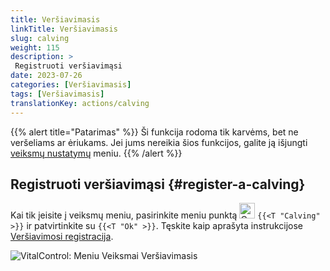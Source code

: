 ```yaml
---
title: Veršiavimasis
linkTitle: Veršiavimasis
slug: calving
weight: 115
description: >
 Registruoti veršiavimąsi
date: 2023-07-26
categories: [Veršiavimasis]
tags: [Veršiavimasis]
translationKey: actions/calving
---
```

{{% alert title="Patarimas" %}}
Ši funkcija rodoma tik karvėms, bet ne veršeliams ar ėriukams.
Jei jums nereikia šios funkcijos, galite ją išjungti [veiksmų nustatymų](../setting/) meniu.
{{% /alert %}}

## Registruoti veršiavimąsi {#register-a-calving}

Kai tik įeisite į veiksmų meniu, pasirinkite meniu punktą <img src="/icons/actions/calving.svg" width="25" align="bottom" alt="Calving"  alt="Calving"/> `{{<T "Calving" >}}` ir patvirtinkite su `{{<T "Ok" >}}`. Tęskite kaip aprašyta instrukcijose [Veršiavimosi registracija](/en/docs/new/calving/).

   ![VitalControl: Meniu Veiksmai Veršiavimasis](../images/calving.png "Veršiavimasis")
